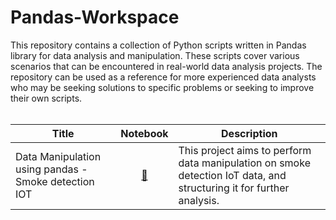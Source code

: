 # Pandas-Workspace
This repository contains a collection of Python scripts written in Pandas library for data analysis and manipulation. These scripts cover various scenarios that can be encountered in real-world data analysis projects.
The repository can be used as a reference for more experienced data analysts who may be seeking solutions to specific problems or seeking to improve their own scripts.
<br><br>

|Title | Notebook | Description
|--|:--:|--|
| Data Manipulation using pandas - Smoke detection IOT |[🔗](https://github.com/deepak4u/Web-Scraping/blob/main/Notebooks/IMDB%20Search%20and%20crawl%20metadata.ipynb](https://github.com/deepak4u/Pandas-Workspace/blob/main/Notebooks/Smoke%20detection%20IOT%20-%20Data%20Manipulation%20using%20pandas.ipynb)) | This project aims to perform data manipulation on smoke detection IoT data, and structuring it for further analysis.

